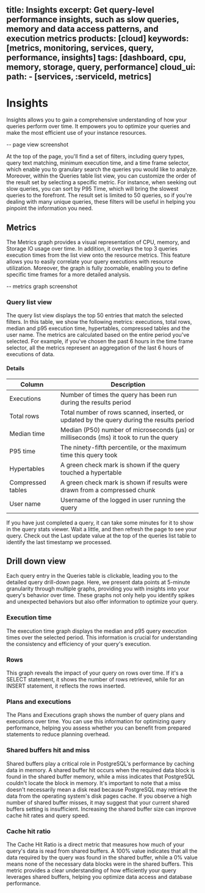 title: Insights
excerpt: Get query-level performance insights, such as slow queries, memory and data access patterns, and execution metrics
products: [cloud]
keywords: [metrics, monitoring, services, query, performance, insights]
tags: [dashboard, cpu, memory, storage, query, performance]
cloud_ui:
    path:
        - [services, :serviceId, metrics]
---

# Insights

Insights allows you to gain a comprehensive understanding of how your queries perform over time. It empowers you to optimize your queries and make the most efficient use of your instance resources.

-- page view screenshot

At the top of the page, you'll find a set of filters, including query types, query text matching, minimum execution time, and a time frame selector, which enable you to granulary search the queries you would like to analyze. Moreover, within the Queries table list view, you can customize the order of the result set by selecting a specific metric. For instance, when seeking out slow queries, you can sort by P95 Time, which will bring the slowest queries to the forefront. The result set is limited to 50 queries, so if you're dealing with many unique queries, these filters will be useful in helping you pinpoint the information you need.


## Metrics

The Metrics graph provides a visual representation of CPU, memory, and Storage IO usage over time. In addition, it overlays the top 3 queries execution times from the list view onto the resource metrics. This feature allows you to easily correlate your query executions with resource utilization. Moreover, the graph is fully zoomable, enabling you to define specific time frames for a more detailed analysis.


-- metrics graph screenshot

### Query list view

The query list view displays the top 50 entries that match the selected filters. In this table, we show the following metrics: executions, total rows, median and p95 execution time, hypertables, compressed tables and the user name. The metrics are calculated based on the entire period you've selected. For example, if you've chosen the past 6 hours in the time frame selector, all the metrics represent an aggregation of the last 6 hours of executions of data. 

#### Details
|Column|Description|
|-|-|
|Executions|Number of times the query has been run during the results period|
|Total rows|Total number of rows scanned, inserted, or updated by the query during the results period|
|Median time|Median (P50) number of microseconds (µs) or milliseconds (ms) it took to run the query|
|P95 time|The ninety-fifth percentile, or the maximum time this query took|
|Hypertables|A green check mark is shown if the query touched a hypertable|
|Compressed tables|A green check mark is shown if results were drawn from a compressed chunk|
|User name|Username of the logged in user running the query|
 

<Highlight type="note">
If you have just completed a query, it can take some minutes for it to show
in the query stats viewer. Wait a little, and then refresh the page to see your
query. Check out the Last update value at the top of the queries list table to identify the last timestamp we processed. 
</Highlight>


## Drill down view

Each query entry in the Queries table is clickable, leading you to the detailed query drill-down page. Here, we present data points at 5-minute granularity through multiple graphs, providing you with insights into your query's behavior over time. These graphs not only help you identify spikes and unexpected behaviors but also offer information to optimize your query.

### Execution time

The execution time graph displays the median and p95 query execution times over the selected period. This information is crucial for understanding the consistency and efficiency of your query's execution.


### Rows

This graph reveals the impact of your query on rows over time. If it's a SELECT statement, it shows the number of rows retrieved, while for an INSERT statement, it reflects the rows inserted.

### Plans and executions

The Plans and Executions graph shows the number of query plans and executions over time. You can use this information for optimizing query performance, helping you assess whether you can benefit from prepared statements to reduce planning overhead.

### Shared buffers hit and miss

Shared buffers play a critical role in PostgreSQL's performance by caching data in memory. A shared buffer hit occurs when the required data block is found in the shared buffer memory, while a miss indicates that PostgreSQL couldn't locate the block in memory. It's important to note that a miss doesn't necessarily mean a disk read because PostgreSQL may retrieve the data from the operating system's disk pages cache. If you observe a high number of shared buffer misses, it may suggest that your current shared buffers setting is insufficient. Increasing the shared buffer size can improve cache hit rates and query speed.

### Cache hit ratio

The Cache Hit Ratio is a direct metric that measures how much of your query's data is read from shared buffers. A 100% value indicates that all the data required by the query was found in the shared buffer, while a 0% value means none of the necessary data blocks were in the shared buffers. This metric provides a clear understanding of how efficiently your query leverages shared buffers, helping you optimize data access and database performance.